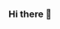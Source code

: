 ### Hi there 👋

<!--
**joshsaintjacque/joshsaintjacque** is a ✨ _special_ ✨ repository because its `README.md` (this file) appears on your GitHub profile.

Here are some ideas to get you started:

- 🔭 I’m currently working on ...
- 🌱 I’m currently learning ...
- 👯 I’m looking to collabo<h1 align="center">Hi 👋, I'm Josh</h1>
<h3 align="center">A passionate full-stack software engineer from Seattle</h3>

- 🔭 I’m currently working on **a secret project**

- 🌱 I’m currently learning **Next.js, RedwoodJS, and Blitz.js**

- 👯 I’m looking to collaborate on **software projects.**

- 👨‍💻 All of my projects are available at [https://github.com/joshsaintjacque/](https://github.com/joshsaintjacque/)

- 📝 I regulary write articles on [http://reactingonrails.com/](http://reactingonrails.com/)

- 💬 Ask me about **React, JavaScript, TypeScript, Ruby, or Rails**

- 📫 How to reach me **joshsaintjacque@gmail.com**

<p align="left"><img src="https://devicons.github.io/devicon/devicon.git/icons/amazonwebservices/amazonwebservices-original-wordmark.svg" alt="aws" width="40" height="40"/> <img src="https://www.vectorlogo.zone/logos/babeljs/babeljs-icon.svg" alt="babel" width="40" height="40"/> <img src="https://www.vectorlogo.zone/logos/gnu_bash/gnu_bash-icon.svg" alt="bash" width="40" height="40"/> <img src="https://devicons.github.io/devicon/devicon.git/icons/css3/css3-original-wordmark.svg" alt="css3" width="40" height="40"/> <img src="https://devicons.github.io/devicon/devicon.git/icons/express/express-original-wordmark.svg" alt="express" width="40" height="40"/> <img src="https://www.vectorlogo.zone/logos/git-scm/git-scm-icon.svg" alt="git" width="40" height="40"/> <img src="https://devicons.github.io/devicon/devicon.git/icons/html5/html5-original-wordmark.svg" alt="html5" width="40" height="40"/> <img src="https://devicons.github.io/devicon/devicon.git/icons/javascript/javascript-original.svg" alt="javascript" width="40" height="40"/> <img src="https://devicons.github.io/devicon/devicon.git/icons/linux/linux-original.svg" alt="linux" width="40" height="40"/> <img src="https://devicons.github.io/devicon/devicon.git/icons/mongodb/mongodb-original-wordmark.svg" alt="mongodb" width="40" height="40"/> <img src="https://devicons.github.io/devicon/devicon.git/icons/mysql/mysql-original-wordmark.svg" alt="mysql" width="40" height="40"/> <img src="https://devicons.github.io/devicon/devicon.git/icons/nodejs/nodejs-original-wordmark.svg" alt="nodejs" width="40" height="40"/> <img src="https://devicons.github.io/devicon/devicon.git/icons/postgresql/postgresql-original-wordmark.svg" alt="postgresql" width="40" height="40"/> <img src="https://devicons.github.io/devicon/devicon.git/icons/rails/rails-original-wordmark.svg" alt="rails" width="40" height="40"/> <img src="https://devicons.github.io/devicon/devicon.git/icons/react/react-original-wordmark.svg" alt="react" width="40" height="40"/> <img src="https://devicons.github.io/devicon/devicon.git/icons/redux/redux-original.svg" alt="redux" width="40" height="40"/> <img src="https://devicons.github.io/devicon/devicon.git/icons/ruby/ruby-original-wordmark.svg" alt="ruby" width="40" height="40"/> <img src="https://devicons.github.io/devicon/devicon.git/icons/sass/sass-original.svg" alt="sass" width="40" height="40"/> <img src="https://devicons.github.io/devicon/devicon.git/icons/typescript/typescript-original.svg" alt="typescript" width="40" height="40"/> <img src="https://devicons.github.io/devicon/devicon.git/icons/webpack/webpack-original.svg" alt="webpack" width="40" height="40"/></p><img align="left" src="https://github-readme-stats.vercel.app/api/top-langs/?username=joshsaintjacque&layout=compact&hide=html" alt="joshsaintjacque" />

<img align="center" src="https://github-readme-stats.vercel.app/api?username=joshsaintjacque&show_icons=true" alt="joshsaintjacque" />

<p align="center">
<a href="https://twitter.com/joshsaintjacque" target="blank"><img align="center" src="https://cdn.jsdelivr.net/npm/simple-icons@3.0.1/icons/twitter.svg" alt="joshsaintjacque" height="30" width="30" /></a>
<a href="https://linkedin.com/in/josh-saint-jacque-61208a17" target="blank"><img align="center" src="https://cdn.jsdelivr.net/npm/simple-icons@3.0.1/icons/linkedin.svg" alt="josh-saint-jacque-61208a17" height="30" width="30" /></a>
<a href="https://stackoverflow.com/users/1174514" target="blank"><img align="center" src="https://cdn.jsdelivr.net/npm/simple-icons@3.0.1/icons/stackoverflow.svg" alt="1174514" height="30" width="30" /></a>
<a href="https://medium.com/joshsaintjacque" target="blank"><img align="center" src="https://cdn.jsdelivr.net/npm/simple-icons@3.0.1/icons/medium.svg" alt="joshsaintjacque" height="30" width="30" /></a>
</p>rate on ...
- 🤔 I’m looking for help with ...
- 💬 Ask me about ...
- 📫 How to reach me: ...
- 😄 Pronouns: ...
- ⚡ Fun fact: ...
-->
